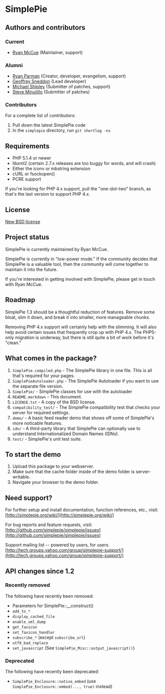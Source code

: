 # SimplePie

## Authors and contributors
### Current
* [Ryan McCue](http://ryanmccue.info) (Maintainer, support)

### Alumni
* [Ryan Parman](http://ryanparman.com) (Creator, developer, evangelism, support)
* [Geoffrey Sneddon](http://gsnedders.com) (Lead developer)
* [Michael Shipley](http://michaelpshipley.com) (Submitter of patches, support)
* [Steve Minutillo](http://minutillo.com/steve/) (Submitter of patches)

### Contributors
For a complete list of contributors:

1. Pull down the latest SimplePie code
2. In the `simplepie` directory, run `git shortlog -ns`


## Requirements
* PHP 5.1.4 or newer
* libxml2 (certain 2.7.x releases are too buggy for words, and will crash)
* Either the iconv or mbstring extension
* cURL or fsockopen()
* PCRE support

If you're looking for PHP 4.x support, pull the "one-dot-two" branch, as that's the last version to support PHP 4.x.


## License
[New BSD license](http://www.opensource.org/licenses/BSD-3-Clause)


## Project status
SimplePie is currently maintained by Ryan McCue.

SimplePie is currently in "low-power mode." If the community decides that SimplePie is a valuable tool, then the community will come together to maintain it into the future.

If you're interested in getting involved with SimplePie, please get in touch with Ryan McCue.


## Roadmap
SimplePie 1.3 should be a thoughtful reduction of features. Remove some bloat, slim it down, and break it into smaller, more manageable chunks.

Removing PHP 4.x support will certainly help with the slimming. It will also help avoid certain issues that frequently crop up with PHP 4.x. The PHP5-only migration is underway, but there is still quite a bit of work before it's "clean."


## What comes in the package?
1. `SimplePie.compiled.php` - The SimplePie library in one file.  This is all that's required for your pages.
2. `SimplePieAutoloader.php` - The SimplePie Autoloader if you want to use the separate file version.
3. `SimplePie/` - SimplePie classes for use with the autoloader
4. `README.markdown` - This document.
5. `LICENSE.txt` - A copy of the BSD license.
6. `compatibility_test/` - The SimplePie compatibility test that checks your server for required settings.
7. `demo/` - A basic feed reader demo that shows off some of SimplePie's more noticable features.
8. `idn/` - A third-party library that SimplePie can optionally use to understand Internationalized Domain Names (IDNs).
9. `test/` - SimplePie's unit test suite.

## To start the demo
1. Upload this package to your webserver.
2. Make sure that the cache folder inside of the demo folder is server-writable.
3. Navigate your browser to the demo folder.


## Need support?
For further setup and install documentation, function references, etc., visit:
[http://simplepie.org/wiki/](http://simplepie.org/wiki/)

For bug reports and feature requests, visit:
[http://github.com/simplepie/simplepie/issues](http://github.com/simplepie/simplepie/issues)

Support mailing list -- powered by users, for users.
[http://tech.groups.yahoo.com/group/simplepie-support/](http://tech.groups.yahoo.com/group/simplepie-support/)


## API changes since 1.2
### Recently removed
The following have recently been removed:

* Parameters for SimplePie::__construct()
* `add_to_*`
* `display_cached_file`
* `enable_xml_dump`
* `get_favicon`
* `set_favicon_handler`
* `subscribe_*` (except `subscribe_url`)
* `utf8_bad_replace`
* `set_javascript` (See `SimplePie_Misc::output_javascript()`)

### Deprecated
The following have recently been deprecated:

* `SimplePie_Enclosure::native_embed` (use `SimplePie_Enclosure::embed(..., true)` instead)
